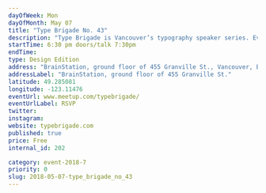 ```yaml
---
dayOfWeek: Mon
dayOfMonth: May 07
title: "Type Brigade No. 43"
description: "Type Brigade is Vancouver’s typography speaker series. Every other month, we host talks on typography, lettering, type design, calligraphy, and more, with local speakers and out-of-town guests."
startTime: 6:30 pm doors/talk 7:30pm
endTime: 
type: Design Edition
address: "BrainStation, ground floor of 455 Granville St., Vancouver, BC, Canada"
addressLabel: "BrainStation, ground floor of 455 Granville St."
latitude: 49.285081
longitude: -123.11476
eventUrl: www.meetup.com/typebrigade/
eventUrlLabel: RSVP
twitter: 
instagram: 
website: typebrigade.com
published: true
price: Free
internal_id: 202

category: event-2018-7
priority: 0
slug: 2018-05-07-type_brigade_no_43
---
```

